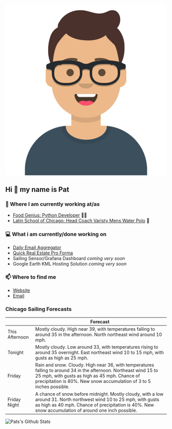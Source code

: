 [![Social banner for p-j-falconer](https://raw.githubusercontent.com/P-J-FALCONER/P-J-FALCONER/master/assets/avataaars.svg)](https://patfalconer.com/)
## Hi :wave: my name is Pat

### 💼 Where I am currently working at/as
- [Food Genius: Python Developer](https://getfoodgenius.com/) 🍔🐍
- [Latin School of Chicago: Head Coach Varisty Mens Water Polo](https://www.latinschool.org/) 🤽


### 💻 What i am currently/done working on
 - [Daily Email Aggregator](https://github.com/P-J-FALCONER/dott_daily_mail)
 - [Quick Real Estate Pro Forma](https://github.com/P-J-FALCONER/henry)
 - Sailing Sensor/Grafana Dashboard *coming very soon*
 - Google Earth KML Hosting Solution *coming very soon*

### 📫 Where to find me
 - [Website](https://patfalconer.com/)
 - [Email](mailto:patrick.j.falconer@gmail.com)


### Chicago Sailing Forecasts
|   | Forecast  |
|---|---|
| This Afternoon | Mostly cloudy. High near 39, with temperatures falling to around 35 in the afternoon. North northeast wind around 10 mph. |
| Tonight | Mostly cloudy. Low around 33, with temperatures rising to around 35 overnight. East northeast wind 10 to 15 mph, with gusts as high as 25 mph. |
| Friday | Rain and snow. Cloudy. High near 36, with temperatures falling to around 34 in the afternoon. Northeast wind 15 to 25 mph, with gusts as high as 45 mph. Chance of precipitation is 80%. New snow accumulation of 3 to 5 inches possible. |
| Friday Night | A chance of snow before midnight. Mostly cloudy, with a low around 31. North northwest wind 10 to 25 mph, with gusts as high as 40 mph. Chance of precipitation is 40%. New snow accumulation of around one inch possible. |

![Pats's Github Stats](https://github-readme-stats.vercel.app/api?username=p-j-falconer&show_icons=true&theme=radical)
